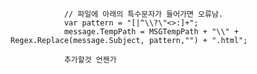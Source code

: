                 // 파일에 아래의 특수문자가 들어가면 오류남.
                var pattern = "[|^\\?\"<>:]+";
                message.TempPath = MSGTempPath + "\\" + Regex.Replace(message.Subject, pattern,"") + ".html";

                추가할것 언젠가
